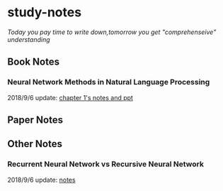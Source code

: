# study-notes

*Today you pay time to write down,tomorrow you get "comprehenseive" understanding*

## Book Notes

### Neural Network Methods in Natural Language Processing

2018/9/6 update: [chapter 1's notes and ppt](https://github.com/Albert-xy/study-notes/tree/master/Deep-Learning/nlp/books/Neural%20Network%20Methods%20in%20Natural%20Language%20Processing)  


## Paper Notes


## Other Notes

### Recurrent Neural Network vs Recursive Neural Network

2018/9/6 update: [notes](https://github.com/Albert-xy/study-notes/blob/master/Deep-Learning/rnn/recurrent_vs_recursive.md)

